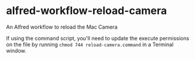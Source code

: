 # alfred-workflow-reload-camera
An Alfred workflow to reload the Mac Camera

If using the command script, you'll need to update the execute permissions on the file by running `chmod 744 reload-camera.command` in a Terminal window.
